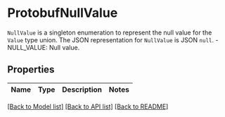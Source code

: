 # ProtobufNullValue

`NullValue` is a singleton enumeration to represent the null value for the `Value` type union.  The JSON representation for `NullValue` is JSON `null`.   - NULL_VALUE: Null value.

## Properties

Name | Type | Description | Notes
------------ | ------------- | ------------- | -------------

[[Back to Model list]](../README.md#documentation-for-models) [[Back to API list]](../README.md#documentation-for-api-endpoints) [[Back to README]](../README.md)


